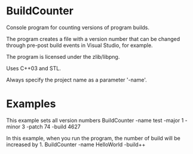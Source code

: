 # BuildCounter
Console program for counting versions of program builds.

The program creates a file with a version number that can be changed
through pre-post build events in Visual Studio, for example.

The program is licensed under the zlib/libpng.

Uses C++03 and STL.


Always specify the project name as a parameter '-name'.

# Examples
This example sets all version numbers
BuildCounter -name test -major 1 -minor 3 -patch 74 -build 4627

In this example, when you run the program, the number of build will be increased by 1.
BuildCounter -name HelloWorld -build++
